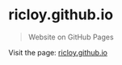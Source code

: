 # ricloy.github.io

> Website on GitHub Pages

Visit the page: [ricloy.github.io](https://ricloy.github.io)
